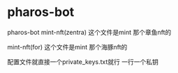 # pharos-bot
pharos-bot
 mint-nft(zentra) 这个文件是mint 那个章鱼nft的 

 mint-nft(for) 这个文件是mint 那个海豚nft的

 配置文件就直接一个private_keys.txt就行 一行一个私钥 
